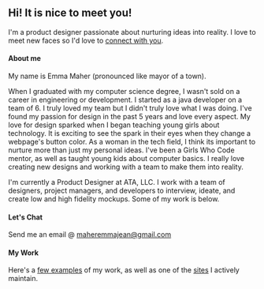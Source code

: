 ## Hi! It is nice to meet you!

I'm a product designer passionate about nurturing ideas into reality. I love to meet new faces so I'd love to [connect with you](https://www.linkedin.com/in/emmajeanbudd/).


#### About me

My name is Emma Maher (pronounced like mayor of a town).

When I graduated with my computer science degree, I wasn't sold on a career in engineering or development. I started as a java developer on a team of 6. I truly loved my team but I didn't truly love what I was doing. I've found my passion for design in the past 5 years and love every aspect. My love for design sparked when I began teaching young girls about technology. It is exciting to see the spark in their eyes when they change a webpage's button color. As a woman in the tech field, I think its important to nurture more than just my personal ideas. I've been a Girls Who Code mentor, as well as taught young kids about computer basics. I really love creating new designs and working with a team to make them into reality.

I'm currently a Product Designer at ATA, LLC. I work with a team of designers, project managers, and developers to interview, ideate, and create low and high fidelity mockups. Some of my work is below.

#### Let's Chat

Send me an email @ maheremmajean@gmail.com

#### My Work

Here's a [few examples](https://github.com/emmajeanmaher/emmajeanmaher/tree/main/Work) of my work, as well as one of the [sites](https://buddlogistics.com) I actively maintain.
